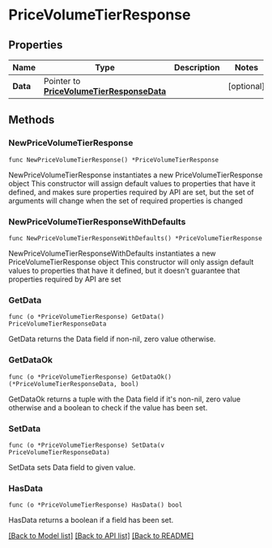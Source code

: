# PriceVolumeTierResponse

## Properties

Name | Type | Description | Notes
------------ | ------------- | ------------- | -------------
**Data** | Pointer to [**PriceVolumeTierResponseData**](PriceVolumeTierResponseData.md) |  | [optional] 

## Methods

### NewPriceVolumeTierResponse

`func NewPriceVolumeTierResponse() *PriceVolumeTierResponse`

NewPriceVolumeTierResponse instantiates a new PriceVolumeTierResponse object
This constructor will assign default values to properties that have it defined,
and makes sure properties required by API are set, but the set of arguments
will change when the set of required properties is changed

### NewPriceVolumeTierResponseWithDefaults

`func NewPriceVolumeTierResponseWithDefaults() *PriceVolumeTierResponse`

NewPriceVolumeTierResponseWithDefaults instantiates a new PriceVolumeTierResponse object
This constructor will only assign default values to properties that have it defined,
but it doesn't guarantee that properties required by API are set

### GetData

`func (o *PriceVolumeTierResponse) GetData() PriceVolumeTierResponseData`

GetData returns the Data field if non-nil, zero value otherwise.

### GetDataOk

`func (o *PriceVolumeTierResponse) GetDataOk() (*PriceVolumeTierResponseData, bool)`

GetDataOk returns a tuple with the Data field if it's non-nil, zero value otherwise
and a boolean to check if the value has been set.

### SetData

`func (o *PriceVolumeTierResponse) SetData(v PriceVolumeTierResponseData)`

SetData sets Data field to given value.

### HasData

`func (o *PriceVolumeTierResponse) HasData() bool`

HasData returns a boolean if a field has been set.


[[Back to Model list]](../README.md#documentation-for-models) [[Back to API list]](../README.md#documentation-for-api-endpoints) [[Back to README]](../README.md)


